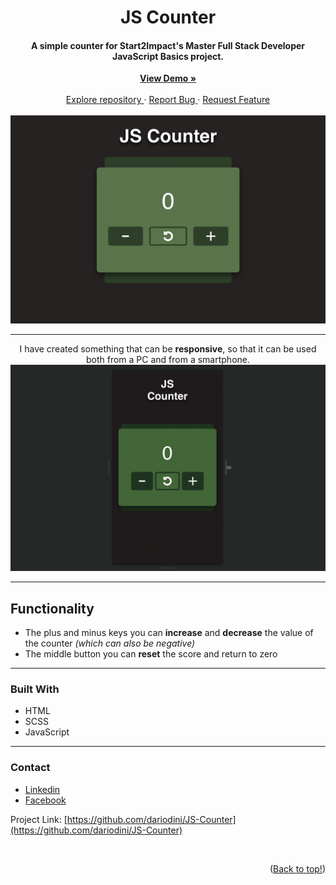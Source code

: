 <span id="readme-top"></span>
<h1 align="center">JS Counter</h1>

<h4 align="center">A simple counter for Start2Impact's Master Full Stack Developer JavaScript Basics project.</h4>
<p align="center">
    <a href="https://js-counter.dariodinicuolo.it" target="_blank">
        <strong>View Demo »</strong>
    </a>
    <br />
    <br />
    <a href="https://github.com/dariodini/JS-Counter">
        Explore repository
    </a>
    ·
    <a href="https://github.com/dariodini/JS-Counter/issues">
        Report Bug
    </a>
    ·
    <a href="https://github.com/dariodini/JS-Counter/issues">
        Request Feature
    </a>
    <br>
    <br>
    <img alt="Counter image" src="https://github.com/dariodini/JS-Counter/blob/master/Progetto/Assets/img/Counter.png" width="750">
</p>

---

<p align="center">
    I have created something that can be <strong>responsive</strong>, so that it can be used both from a PC and from a smartphone.
    <br>
    <img alt="Counter responsive" src="https://github.com/dariodini/JS-Counter/blob/master/Progetto/Assets/img/Counter-responsive.gif" width="750">  
</p>

---

## Functionality

* The plus and minus keys you can **increase** and **decrease** the value of the counter _(which can also be negative)_
* The middle button you can **reset** the score and return to zero


---

### Built With

* HTML
* SCSS
* JavaScript

***

### Contact

* [Linkedin](https://it.linkedin.com/in/dariodinicuolo)
* [Facebook](https://www.facebook.com/dariodinicuoloo/)


Project Link: [https://github.com/dariodini/JS-Counter](https://github.com/dariodini/JS-Counter)

<br>

<p align="right">(<a href="#readme-top">Back to top!</a>)</p>
